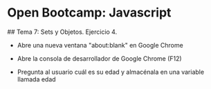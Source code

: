 # Open Bootcamp: Javascript

## Tema 7: Sets y Objetos. Ejercicio 4.

- Abre una nueva ventana "about:blank" en Google Chrome

- Abre la consola de desarrollador de Google Chrome (F12)

- Pregunta al usuario cuál es su edad y almacénala en una variable llamada edad